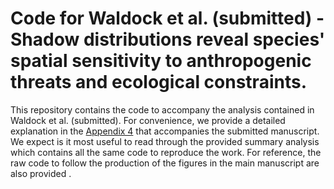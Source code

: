 # Code for Waldock et al. (submitted) - **Shadow distributions reveal species' spatial sensitivity to anthropogenic threats and ecological constraints**.

This repository contains the code to accompany the analysis contained in Waldock et al. (submitted). For convenience, we provide a detailed explanation in the [Appendix 4](https://github.com/wyss-swiss-fish/xAI-demonstration/blob/d348eb0a0c1351da28c140adaf214c1c08e504ab/Appendix%204%20Explainable%20AI%20for%20SDMs%20code.pdf) that accompanies the submitted manuscript. We expect is it most useful to read through the provided summary analysis which contains all the same code to reproduce the work. For reference, the raw code to follow the production of the figures in the main manuscript are also provided .
